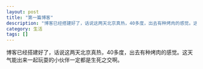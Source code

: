 ```yaml
---
layout: post
title: "第一篇博客"
description: "博客已经搭建好了，话说这两天北京真热，40多度，出去有种烤肉的感觉。这天气能出来一起玩耍的小伙伴一定都是生死之交啊。"
category: 生活
tags: []
---
```


博客已经搭建好了，话说这两天北京真热，40多度，出去有种烤肉的感觉。这天气能出来一起玩耍的小伙伴一定都是生死之交啊。
